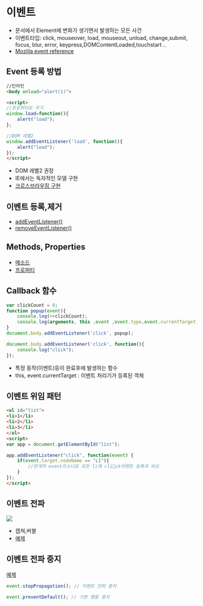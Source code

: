 # 이벤트

* 문서에서 Element에 변화가 생기면서 발생하는 모든 사건
* 이벤트타입: click, mouseover, load, mouseout, unload, change,submit, focus, blur, error, keypress,DOMContentLoaded,touchstart ..
* [Mozilla event reference](https://developer.mozilla.org/en/DOM/DOM_event_reference)


## Event 등록 방법

```html
//인라인
<body onload="alert(1)">

<script>
//프로퍼티로 주기
window.load=function(){
    alert("load");
};

//DOM 레벨2
window.addEventListener('load', function(){
    alert("load");
});
</script>
```

* DOM 레벨2 권장
* IE에서는 독자적인 모델 구현
* [크로스브라우징 구현](http://jsfiddle.net/niceaji/kcbke/)

## 이벤트 등록,제거

* [addEventListener()](https://developer.mozilla.org/en/DOM/element.addEventListener)
* [removeEventListener()](https://developer.mozilla.org/en/DOM/element.removeEventListener)

## Methods, Properties

* [메소드](https://developer.mozilla.org/en-US/docs/DOM/event#Methods)
* [프로퍼티](https://developer.mozilla.org/en-US/docs/DOM/event#Properties)

## Callback 함수

```js
var clickCount = 0;
function popup(event){
    console.log(++clickCount);
    console.log(arguments, this ,event ,event.type,event.currentTarget);
}
document.body.addEventListener('click', popup);

document.body.addEventListener('click', function(){
    console.log("click");
});
```

* 특정 동작(이벤트)등이 완료후에 발생하는 함수
* this, event.currentTarget : 이벤트 처리기가 등록된 객체

## 이벤트 위임 패턴

```html
<ul id="list">
<li>1</li>
<li>2</li>
<li>3</li>
</ul>
<script>
var app = document.getElementById("list");

app.addEventListener("click", function(event) {
    if(event.target.nodeName == "LI"){
        //한개의 event리스너로 모든 li에 click이벤트 등록과 비슷
    }
});
</script>
```



## 이벤트 전파

![](http://i.imgur.com/yFv5hSy.png)

* 캡쳐,버블
* [예제](http://jsfiddle.net/niceaji/Ve9zd/)

## 이벤트 전파 중지

[예제](http://jsfiddle.net/niceaji/FHmBE/)

```js
event.stopPropagation(); // 이벤트 전파 중지

event.preventDefault(); // 기본 행동 중지
```